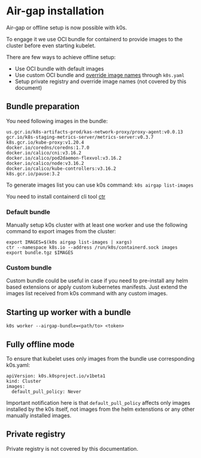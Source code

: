# Air-gap installation

Air-gap or offline setup is now possible with k0s.

To engage it we use OCI bundle for containerd to provide images to the cluster before even starting kubelet.

There are few ways to achieve offline setup:

- Use OCI bundle with default images
- Use custom OCI bundle and [override image names](https://docs.k0sproject.io/latest/configuration/#images)
  through `k0s.yaml`
- Setup private registry and override image names (not covered by this document)

## Bundle preparation

You need following images in the bundle:
```
us.gcr.io/k8s-artifacts-prod/kas-network-proxy/proxy-agent:v0.0.13
gcr.io/k8s-staging-metrics-server/metrics-server:v0.3.7
k8s.gcr.io/kube-proxy:v1.20.4
docker.io/coredns/coredns:1.7.0
docker.io/calico/cni:v3.16.2
docker.io/calico/pod2daemon-flexvol:v3.16.2
docker.io/calico/node:v3.16.2
docker.io/calico/kube-controllers:v3.16.2
k8s.gcr.io/pause:3.2
``` 

To generate images list you can use k0s command:
```k0s airgap list-images```

You need to install containerd cli tool [ctr](https://containerd.io/downloads/)

### Default bundle
Manually setup k0s cluster with at least one worker and use the following command to export images from the cluster:

```
export IMAGES=$(k0s airgap list-images | xargs)
ctr --namespace k8s.io --address /run/k0s/containerd.sock images export bundle.tgz $IMAGES
```

### Custom bundle

Custom bundle could be useful in case if you need to pre-install any helm based extensions or apply custom kubernetes manifests.
Just extend the images list received from k0s command with any custom images.

## Starting up worker with a bundle
```k0s worker --airgap-bundle=<path/to> <token>```
## Fully offline mode

To ensure that kubelet uses only images from the bundle use corresponding k0s.yaml:

```
apiVersion: k0s.k0sproject.io/v1beta1
kind: Cluster
images:
  default_pull_policy: Never
```

Important notification here is that `default_pull_policy` affects only images installed by the k0s itself, not images from the helm extenstions or any other manually installed images.

## Private registry

Private registry is not covered by this documentation.